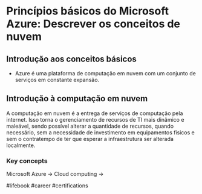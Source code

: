 
# Princípios básicos do Microsoft Azure: Descrever os conceitos de nuvem

## Introdução aos conceitos básicos

* Azure é uma plataforma de computação em nuvem com um conjunto de serviços em constante expansão.

## Introdução à computação em nuvem

A computação em nuvem é a entrega de serviços de computação pela internet. Isso torna o gerenciamento de recursos de TI mais dinâmico e maleável, sendo possível alterar a quantidade de recursos, quando necessário, sem a necessidade de investimento em equipamentos físicos e sem o contratempo de ter que esperar a infraestrutura ser alterada localmente.


### Key concepts

Microsoft Azure -> Cloud computing -> 


#lifebook #career #certifications
